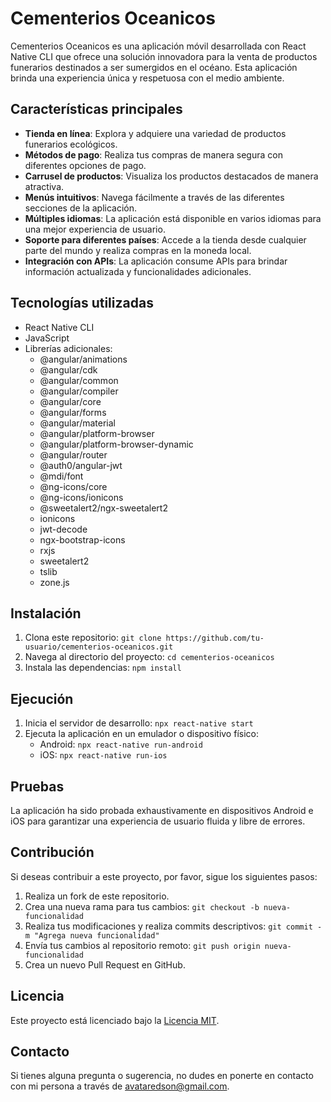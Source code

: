 # Cementerios Oceanicos

Cementerios Oceanicos es una aplicación móvil desarrollada con React Native CLI que ofrece una solución innovadora para la venta de productos funerarios destinados a ser sumergidos en el océano. Esta aplicación brinda una experiencia única y respetuosa con el medio ambiente.

## Características principales

- **Tienda en línea**: Explora y adquiere una variedad de productos funerarios ecológicos.
- **Métodos de pago**: Realiza tus compras de manera segura con diferentes opciones de pago.
- **Carrusel de productos**: Visualiza los productos destacados de manera atractiva.
- **Menús intuitivos**: Navega fácilmente a través de las diferentes secciones de la aplicación.
- **Múltiples idiomas**: La aplicación está disponible en varios idiomas para una mejor experiencia de usuario.
- **Soporte para diferentes países**: Accede a la tienda desde cualquier parte del mundo y realiza compras en la moneda local.
- **Integración con APIs**: La aplicación consume APIs para brindar información actualizada y funcionalidades adicionales.

## Tecnologías utilizadas

- React Native CLI
- JavaScript
- Librerías adicionales:
  - @angular/animations
  - @angular/cdk
  - @angular/common
  - @angular/compiler
  - @angular/core
  - @angular/forms
  - @angular/material
  - @angular/platform-browser
  - @angular/platform-browser-dynamic
  - @angular/router
  - @auth0/angular-jwt
  - @mdi/font
  - @ng-icons/core
  - @ng-icons/ionicons
  - @sweetalert2/ngx-sweetalert2
  - ionicons
  - jwt-decode
  - ngx-bootstrap-icons
  - rxjs
  - sweetalert2
  - tslib
  - zone.js

## Instalación

1. Clona este repositorio: `git clone https://github.com/tu-usuario/cementerios-oceanicos.git`
2. Navega al directorio del proyecto: `cd cementerios-oceanicos`
3. Instala las dependencias: `npm install`

## Ejecución

1. Inicia el servidor de desarrollo: `npx react-native start`
2. Ejecuta la aplicación en un emulador o dispositivo físico:
   - Android: `npx react-native run-android`
   - iOS: `npx react-native run-ios`

## Pruebas

La aplicación ha sido probada exhaustivamente en dispositivos Android e iOS para garantizar una experiencia de usuario fluida y libre de errores.

## Contribución

Si deseas contribuir a este proyecto, por favor, sigue los siguientes pasos:

1. Realiza un fork de este repositorio.
2. Crea una nueva rama para tus cambios: `git checkout -b nueva-funcionalidad`
3. Realiza tus modificaciones y realiza commits descriptivos: `git commit -m "Agrega nueva funcionalidad"`
4. Envía tus cambios al repositorio remoto: `git push origin nueva-funcionalidad`
5. Crea un nuevo Pull Request en GitHub.

## Licencia

Este proyecto está licenciado bajo la [Licencia MIT](LICENSE).

## Contacto

Si tienes alguna pregunta o sugerencia, no dudes en ponerte en contacto con mi persona a través de [avataredson@gmail.com](mailto:avataredson@gmail.com).